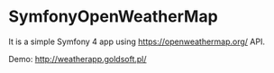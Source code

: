 # SymfonyOpenWeatherMap

It is a simple Symfony 4 app using https://openweathermap.org/ API.


Demo: http://weatherapp.goldsoft.pl/
